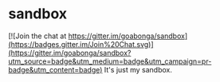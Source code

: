 # sandbox

[![Join the chat at https://gitter.im/goabonga/sandbox](https://badges.gitter.im/Join%20Chat.svg)](https://gitter.im/goabonga/sandbox?utm_source=badge&utm_medium=badge&utm_campaign=pr-badge&utm_content=badge)
It's just my sandbox.

